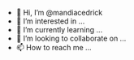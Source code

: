 - 👋 Hi, I’m @mandiacedrick
- 👀 I’m interested in ...
- 🌱 I’m currently learning ...
- 💞️ I’m looking to collaborate on ...
- 📫 How to reach me ...

<!---
mandiacedrick/mandiacedrick is a ✨ special ✨ repository because its `README.md` (this file) appears on your GitHub profile.
You can click the Preview link to take a look at your changes.
--->
